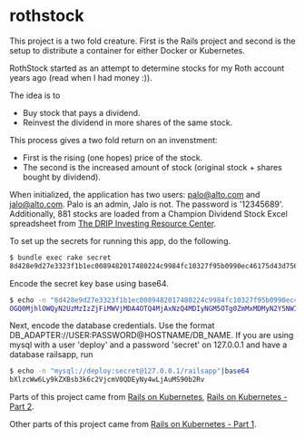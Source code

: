 # rothstock
This project is a two fold creature.  First is the Rails project and second is the setup to distribute a container for either Docker or Kubernetes.

RothStock started as an attempt to determine stocks for my Roth account years ago (read when I had money :)).

The idea is to 
* Buy stock that pays a dividend.
* Reinvest the dividend in more shares of the same stock.

This process gives a two fold return on an invenstment:
* First is the rising (one hopes) price of the stock.
* The second is the increased amount of stock (original stock + shares bought by dividend).

When initialized, the application has two users: palo@alto.com and jalo@alto.com.  Palo is an admin, Jalo is not.  The password is '12345689'.
Additionally, 881 stocks are loaded from a Champion Dividend Stock Excel spreadsheet from [The DRIP Investing Resource Center](http://www.dripinvesting.org/Tools/Tools.asp).

To set up the secrets for running this app, do the following.

```sh
$ bundle exec rake secret
8d428e9d27e3323f1b1ec0089482017480224c9984fc10327f95b0990ec46175d43d756fd644c3bca3703a337a94ced69c868ab0470ac201cd1b6a80c3f89e4a
```

Encode the secret key base using base64.

```sh
$ echo -n "8d428e9d27e3323f1b1ec0089482017480224c9984fc10327f95b0990ec46175d43d756fd644c3bca3703a337a94ced69c868ab0470ac201cd1b6a80c3f89e4a" | base64
OGQ0MjhlOWQyN2UzMzIzZjFiMWVjMDA4OTQ4MjAxNzQ4MDIyNGM5OTg0ZmMxMDMyN2Y5NWIwOTkwZWM0NjE3NWQ0M2Q3NTZmZDY0NGMzYmNhMzcwM2EzMzdhOTRjZWQ2OWM4NjhhYjA0NzBhYzIwMWNkMWI2YTgwYzNmODllNGE=
```

Next, encode the database credentials. Use the format DB_ADAPTER://USER:PASSWORD@HOSTNAME/DB_NAME. If you are using mysql with a user 'deploy' and a password 'secret' on 127.0.0.1 and have a database railsapp, run

```sh
$ echo -n "mysql://deploy:secret@127.0.0.1/railsapp"|base64
bXlzcWw6Ly9kZXBsb3k6c2VjcmV0QDEyNy4wLjAuMS90b2Rv
```

Parts of this project came from [Rails on Kubernetes](https://github.com/tzumby/rails-on-kubernetes.git), [Rails on Kubernetes - Part 2](https://blog.cosmocloud.co/rails-on-kubernetes-part-2/).

Other parts of this project came from [Rails on Kubernetes - Part 1](https://blog.cosmocloud.co/rails-on-kubernetes-part-1/).
